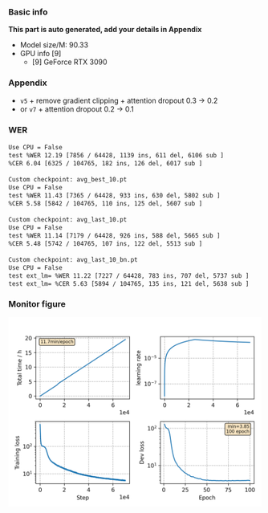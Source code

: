### Basic info

**This part is auto generated, add your details in Appendix**

* Model size/M: 90.33
* GPU info \[9\]
  * \[9\] GeForce RTX 3090

### Appendix

* `v5` + remove gradient clipping + attention dropout 0.3 -> 0.2
* or `v7` + attention dropout 0.2 -> 0.1

### WER
```
Use CPU = False
test %WER 12.19 [7856 / 64428, 1139 ins, 611 del, 6106 sub ]
%CER 6.04 [6325 / 104765, 182 ins, 126 del, 6017 sub ]

Custom checkpoint: avg_best_10.pt
Use CPU = False
test %WER 11.43 [7365 / 64428, 933 ins, 630 del, 5802 sub ]
%CER 5.58 [5842 / 104765, 110 ins, 125 del, 5607 sub ]

Custom checkpoint: avg_last_10.pt
Use CPU = False
test %WER 11.14 [7179 / 64428, 926 ins, 588 del, 5665 sub ]
%CER 5.48 [5742 / 104765, 107 ins, 122 del, 5513 sub ]

Custom checkpoint: avg_last_10_bn.pt
Use CPU = False
test ext_lm= %WER 11.22 [7227 / 64428, 783 ins, 707 del, 5737 sub ]
test ext_lm= %CER 5.63 [5894 / 104765, 135 ins, 121 del, 5638 sub ]
```

### Monitor figure
![monitor](./monitor.png)
